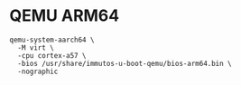 # QEMU ARM64

```shell
qemu-system-aarch64 \
  -M virt \
  -cpu cortex-a57 \
  -bios /usr/share/immutos-u-boot-qemu/bios-arm64.bin \
  -nographic
```